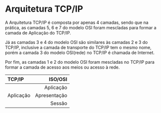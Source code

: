 # Arquitetura TCP/IP

A Arquitetura TCP/IP é composta por apenas 4 camadas, sendo que na prática, as camadas 5, 6 e 7 do modelo OSI foram mescladas para formar a camada de Aplicação do TCP/IP. 

Já as camadas 3 e 4 do modelo OSI são similares às camadas 2 e 3 do TCP/IP, inclusive a camada de transporte do TCP/IP tem o mesmo nome, porém a camada 3 do modelo OSI(rede) no TCP/IP é chamada de Internet.

Por fim, as camadas 1 e 2 do modelo OSI foram mescladas no TCP/IP para formar a camada de acesso aos meios ou acesso à rede. 


|TCP/IP                  | ISO/OSI             |
|:-----------------------|--------------------:|
|                        |     Aplicação       |
|    Aplicação           |     Apresentação    |
|                        |     Sessão          |

